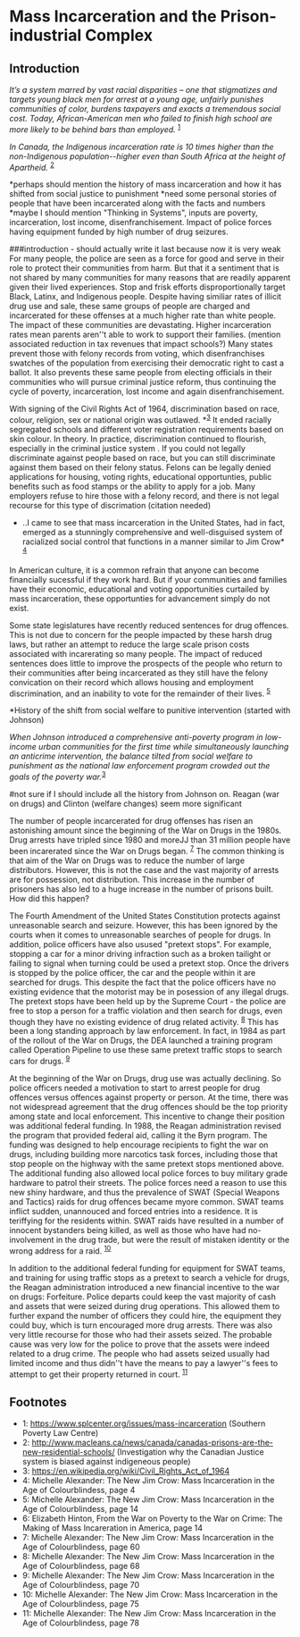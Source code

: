 # Mass Incarceration and the Prison-industrial Complex


## Introduction

*It’s a system marred by vast racial disparities – one that stigmatizes and targets young black men for arrest at a young age, unfairly punishes communities of color, burdens taxpayers and exacts a tremendous social cost. Today, African-American men who failed to finish high school are more likely to be behind bars than employed.* <sup>[1](#myfootnote1)</sup>

*In Canada, the Indigenous incarceration rate is 10 times higher than the non-Indigenous population--higher even than South Africa at the height of Apartheid.* <sup>[2](#myfootnote2)</sup>
 
*perhaps should mention the history of mass incarceration and how it has shifted from social justice to punishment
*need some personal stories of people that have been incarcerated along with the facts and numbers
*maybe I should mention "Thinking in Systems", inputs are poverty, incarceration, lost income, disenfranchisement.  Impact of police forces having equipment funded by high number of drug seizures.

###introduction - should actually write it last because now it is very weak
For many people, the police are seen as a force for good and serve in their role to protect their communities from harm.  But that it a sentiment that is not shared by many communities for many reasons that are readily apparent given their lived experiences.  Stop and frisk efforts disproportionally target Black, Latinx, and Indigenous people.  Despite having similiar rates of illicit drug use and sale, these same groups of people are charged and incarcerated for these offenses at a much higher rate than white people.  The impact of these communities are devastating. Higher incarceration rates mean parents aren''t able to work to support their families.  (mention associated reduction in tax revenues that impact schools?)  Many states prevent those with felony records from voting, which disenfranchises swatches of the population from exercising their democratic right to cast a ballot.  It also prevents these same people from electing officials in their communities who will pursue criminal justice reform, thus continuing the cycle of poverty, incarceration, lost income and again disenfranchisement. 

With signing of the Civil Rights Act of 1964, discrimination based on race, colour, religion, sex or national origin was outlawed. *<sup>[3](#myfootnote3)</sup> It ended racially segregated schools
and different voter registration requirements based on skin colour. In theory.  In practice, discrimination continued to flourish, especially in the criminal justice system .  If you could not legally discriminate against people based on race, but you can still discriminate against them based on their felony status.  Felons can be legally denied applications for housing, voting rights, educational opportunties, public benefits such as food stamps or the ability to apply for a job. Many employers refuse to hire those with a felony record, and there is not legal recourse for this type of discrimation (citation needed) 

* ..I came to see that mass incarceration in the United States, had in fact, emerged as a stunningly comprehensive and well-disguised system of racialized social control that functions in a manner similar to Jim Crow* <sup>[4](#myfootnote4)</sup>

In American culture, it is a common refrain that anyone can become financially sucessful if they work hard.  But if your communities and families have their economic, educational and voting opportunities curtailed by mass incarceration, these opportunties for advancement simply do not exist. 

Some state legislatures have recently reduced sentences for drug offences. This is not due to concern for the people impacted by these harsh drug laws, but rather an attempt to reduce the large scale prison costs associated with incarerating so many people. The impact of reduced sentences does little to improve the prospects of the people who return to their communities after being incarcerated as they still have the felony convication on their record which allows housing and employment discrimination,  and an inability to vote for the remainder of their lives. 
<sup>[5](#myfootnote5)</sup>

*History of the shift from social welfare to punitive intervention (started with Johnson)

*When Johnson introduced a comprehensive anti-poverty program in low-income urban communities for the first time while simultaneously launching an anticrime intervention, the balance tilted from social welfare to punishment as the national law enforcement program crowded out the goals of the poverty war.*<sup>[3](#myfootnote3)</sup>

#not sure if I should include all the history from Johnson on. Reagan (war on drugs) and Clinton (welfare changes) seem more significant

The number of people incarcerated for drug offenses has risen an astonishing amount since the beginning of the War on Drugs in the 1980s. Drug arrests have tripled since 1980 and moreJJ than 31 million people have been incarerated since the War on Drugs began.  <sup>[7](#myfootnote5)</sup>  The common thinking is that aim of the War on Drugs was to reduce the number of large distributors.  However, this is not the case and the vast majority of arrests are for possession, not distribution.  This increase in the number of prisoners has also led to a huge increase in the number of prisons built.   How did this happen?

The Fourth Amendment of the United States Constitution protects against unreasonable search and seizure.  However, this has been ignored by the courts when it comes to unreasonable searches of people for drugs.  In addition, police officers have also usused "pretext stops". For example, stopping a car for a minor driving infraction such as a broken tailight or failing to signal when turning could be used a pretext stop.  Once the drivers is stopped by the police officer, the car and the people within it are searched for drugs.  This despite the fact that the police officers have no existing evidence that the motorist may be in posession of any illegal drugs.  The pretext stops have been held up by the Supreme Court - the police are free to stop a person for a traffic violation and then search for drugs, even though they have no existing evidence of drug related activity.  <sup>[8](#myfootnote8)</sup>  This has been a long standing approach by law enforcement.  In fact, in 1984 as part of the rollout of the War on Drugs, the DEA launched a training program called Operation Pipeline to use these same pretext traffic stops to search cars for drugs.
<sup>[9](#myfootnote9)</sup> 

At the beginning of the War on Drugs, drug use was actually declining. So police officers needed a motivation to start to arrest people for drug offences versus offences against property or person.  At the time, there was not widespread agreement that 
the drug offences should be the top priority among state and local enforcement.  This incentive to change their position was additional federal funding.  In 1988, the Reagan administration revised the program that provided federal aid, calling it the Byrn program.  The funding was designed to help encourage recipients to fight the war on drugs, including building more narcotics task forces, including those that stop people on the highway with the same pretext stops mentioned above.  The additional funding also allowed local police forces to buy military grade hardware to patrol their streets.  The police forces need a reason to use this new shiny hardware, and thus the prevalence of SWAT (Special Weapons and Tactics) raids for drug offences became myore common.  SWAT teams inflict sudden, unannouced and forced entries into a residence.  It is teriffying for the residents within.  SWAT raids have resulted in a number of innocent bystanders being killed, as well as those who have had no-involvement in the drug trade, but were the result of mistaken identity or the wrong address for a raid. 
<sup>[10](#myfootnote10)</sup> 

In addition to the additional federal funding for equipment for SWAT teams, and training for using traffic stops as a pretext to search a vehicle for drugs, the Reagan administration introduced a new financial incentive to the war on drugs: Forfeiture.  Police departs could keep the vast majority of cash and assets that were seized during drug operations. This allowed them to further expand the number of officers they could hire, the equipment they could buy, which is turn encouraged more drug arrests.  There was also very little recourse for those who had their assets seized.  The probable cause was very low for the police to prove that the assets were indeed related to a drug crime. The people who had assets seized usually had limited income and thus didn''t have the means to pay a lawyer''s fees to attempt to get their property returned in court.
<sup>[11](#myfootnote10)</sup> 

## Footnotes

* <a name="myfootnote1">1</a>: https://www.splcenter.org/issues/mass-incarceration (Southern Poverty Law Centre) 
* <a name="myfootnote2">2</a>: http://www.macleans.ca/news/canada/canadas-prisons-are-the-new-residential-schools/ (Investigation why the Canadian Justice system is biased against indigeneous people) 
* <a name="myfootnote3">3</a>: https://en.wikipedia.org/wiki/Civil_Rights_Act_of_1964 
* <a name="myfootnote4">4</a>: Michelle Alexander: The New Jim Crow: Mass Incarceration in the Age of Colourblindess, page 4
* <a name="myfootnote5">5</a>: Michelle Alexander: The New Jim Crow: Mass Incarceration in the Age of Colourblindess, page 14
* <a name="myfootnote6">6</a>: Elizabeth Hinton, From the War on Poverty to the War on Crime: The Making of Mass Incareration in America, page 14
* <a name="myfootnote7">7</a>: Michelle Alexander: The New Jim Crow: Mass Incarceration in the Age of Colourblindess, page 60 
* <a name="myfootnote8">8</a>: Michelle Alexander: The New Jim Crow: Mass Incarceration in the Age of Colourblindess, page 68
* <a name="myfootnote9">9</a>: Michelle Alexander: The New Jim Crow: Mass Incarceration in the Age of Colourblindess, page 70 
* <a name="myfootnote10">10</a>: Michelle Alexander: The New Jim Crow: Mass Incarceration in the Age of Colourblindess, page 75 
* <a name="myfootnote10">11</a>: Michelle Alexander: The New Jim Crow: Mass Incarceration in the Age of Colourblindess, page 78 

